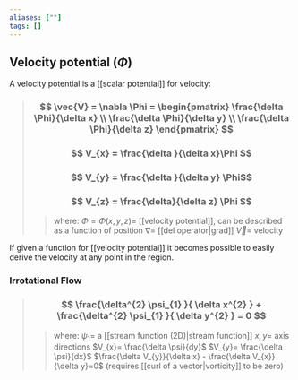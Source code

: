 ```yaml
---
aliases: [""]
tags: []
---
```


## Velocity potential ($\Phi$)

A velocity potential is a [[scalar potential]] for velocity:

> ### $$ \vec{V} = \nabla \Phi = \begin{pmatrix} \frac{\delta \Phi}{\delta x}  \\ \frac{\delta \Phi}{\delta y}  \\ \frac{\delta \Phi}{\delta z} \end{pmatrix} $$ 
> ### $$ V_{x} = \frac{\delta }{\delta x}\Phi $$ 
> ### $$ V_{y} = \frac{\delta }{\delta y} \Phi$$ 
> ### $$ V_{z} = \frac{\delta}{\delta z} \Phi $$ 
>> where:
>> $\Phi=\Phi(x,y,z)=$ [[velocity potential]], can be described as a function of position
>> $\nabla=$ [[del operator|grad]]
>> $\vec{V}=$ velocity

If given a function for [[velocity potential]] it becomes possible to easily derive the velocity at any point in the region.

### Irrotational Flow

> ### $$ \frac{\delta^{2} \psi_{1} }{ \delta x^{2} } + \frac{\delta^{2} \psi_{1} }{ \delta y^{2} } = 0 $$ 
>> where:
>> $\psi_{1}=$ a [[stream function (2D)|stream function]]
>> $x,y=$ axis directions
>> $V_{x}= \frac{\delta \psi}{dy}$
>> $V_{y}= \frac{\delta \psi}{dx}$
>> $\frac{\delta V_{y}}{\delta x} - \frac{\delta V_{x}}{\delta y}=0$ (requires [[curl of a vector|vorticity]] to be zero)


